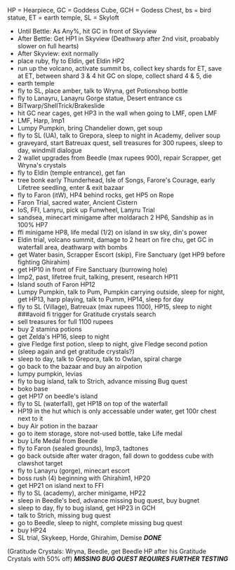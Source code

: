 HP = Hearpiece, GC = Goddess Cube, GCH = Godess Chest, bs = bird statue, ET = earth temple, SL = Skyloft
* Until Bettle: As Any%, hit GC in front of Skyview
* After Bettle: Get HP1 in Skyview (Deathwarp after 2nd visit, proabably slower on full hearts)
* After Skyview: exit normally
* place ruby, fly to Eldin, get Eldin HP2
* run up the volcano, activate summit bs, collect key shards for ET, save at ET, between shard 3 & 4 hit GC on slope, collect shard 4 & 5, die
* earth temple
* fly to SL, place amber, talk to Wryna, get Potionshop bottle
* fly to Lanayru, Lanayru Gorge statue, Desert entrance cs
* BiTwarp/ShellTrick/Brakeslide
* hit GC near cages, get HP3 in the wall when going to LMF, open LMF
* LMF, Harp, Imp1
* Lumpy Pumpkin, bring Chandelier down, get soup
* fly to SL (UA), talk to Grepora, sleep to night in Academy, deliver soup
* graveyard, start Batreuax quest, sell treasures for 300 rupees, sleep to day, windmill dialogue
* 2 wallet upgrades from Beedle (max rupees 900), repair Scrapper, get Wryna's crystals
* fly to Eldin (temple entrance), get fan
* tree bonk early Thunderhead, Isle of Songs, Farore's Courage, early Lifetree seedling, enter & exit bazaar
* fly to Faron (itW), HP4 behind rocks, get HP5 on Rope
* Faron Trial, sacred water, Ancient Cistern
* IoS, FFI, Lanyru, pick up Funwheel, Lanyru Trial
* sandsea, minecart minigame after moldarach 2 HP6, Sandship as in 100% HP7
* ffi minigame HP8, life medal (1/2) on island in sw sky, din's power
* Eldin trial, volcano summit, damage to 2 heart on fire chu, get GC in waterfall area, deathwarp with bombs
* get Water basin, Scrapper Escort (skip), Fire Sanctuary (get HP9 before fighting Ghirahim)
* get HP10 in front of Fire Sanctuary (burrowing hole)
* Imp2, past, lifetree fruit, talking, present, research HP11
* Island south of Faron HP12
* Lumpy Pumpkin, talk to Pum, Pumpkin carrying outside, sleep for night, get HP13, harp playing, talk to Pumm, HP14, sleep for day
* fly to SL (Village), Batreuax (max rupees 1100), HP15, sleep to night ###avoid fi trigger for Gratitude crystals search
* sell treasures for full 1100 rupees 
* buy 2 stamina potions
* get Zelda's HP16, sleep to night
* give Fledge first potion, sleep to night, give Fledge second potion
* (sleep again and get gratitude crystals?)
* sleep to day, talk to Grepora, talk to Owlan, spiral charge
* go back to the bazaar and buy an airpotion
* lumpy pumpkin, levias
* fly to bug island, talk to Strich, advance missing Bug quest
* boko base
* get HP17 on beedle's island
* fly to SL (waterfall), get HP18 on top of the waterfall
* HP19 in the hut which is only accessable under water, get 100r chest next to it
* buy Air potion in the bazaar
* go to item storage, store not-used bottle, take Life medal
* buy Life Medal from Beedle
* fly to Faron (sealed grounds), Imp3, tadtones
* go back outside after water dragon, fall down to goddess cube with clawshot target
* fly to Lanayru (gorge), minecart escort
* boss rush (4) beginning with Ghirahim1, HP20
* get HP21 on island next to FFI
* fly to SL (academy), archer minigame, HP22
* sleep in Beedle's bed, advance missing bug quest, buy bugnet
* sleep to day, fly to bug island, get HP23 in GCH
* talk to Strich, missing bug quest
* go to Beedle, sleep to night, complete missing bug quest
* buy HP24
* SL trial, Skykeep, Horde, Ghirahim, Demise
***DONE***



(Gratitude Crystals: Wryna, Beedle, get Beedle HP after his Gratitude Crystals with 50% off)
***MISSING BUG QUEST REQUIRES FURTHER TESTING***
